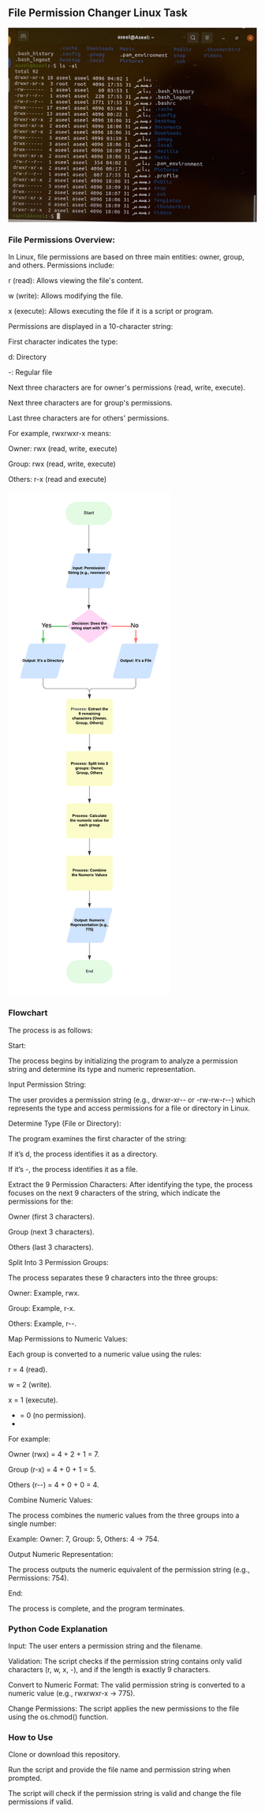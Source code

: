 ## File Permission Changer Linux Task


![image alt](https://github.com/AseelJamaan/Linux-Task/blob/81c53236ba2d5cbe4efc87e2b057ca0de4ef3660/WhatsApp%20Image%202025-01-02%20at%2001.55.15_85fc8af5.jpg)


### File Permissions Overview:
In Linux, file permissions are based on three main entities: owner, group, and others. Permissions include:

r (read): Allows viewing the file's content.

w (write): Allows modifying the file.

x (execute): Allows executing the file if it is a script or program.

Permissions are displayed in a 10-character string:

First character indicates the type:

d: Directory

-: Regular file

Next three characters are for owner's permissions (read, write, execute).

Next three characters are for group's permissions.

Last three characters are for others' permissions.

For example, rwxrwxr-x means:

Owner: rwx (read, write, execute)

Group: rwx (read, write, execute)

Others: r-x (read and execute)

![image alt](https://github.com/AseelJamaan/Linux-Task/blob/b48dd0652407bf2be4513676fd4cbc613e85bc3d/File%20Permission%20Flowchart%20(1).png)

### Flowchart
The process is as follows:

Start:

The process begins by initializing the program to analyze a permission string and determine its type and numeric representation.


Input Permission String:

The user provides a permission string (e.g., drwxr-xr-- or -rw-rw-r--) which represents the type and access permissions for a file or directory in Linux.


Determine Type (File or Directory):

The program examines the first character of the string:

If it’s d, the process identifies it as a directory.

If it’s -, the process identifies it as a file.

Extract the 9 Permission Characters:
After identifying the type, the process focuses on the next 9 characters of the string, which indicate the permissions for the:


Owner (first 3 characters).

Group (next 3 characters).

Others (last 3 characters).

Split Into 3 Permission Groups:

The process separates these 9 characters into the three groups:

Owner: Example, rwx.

Group: Example, r-x.

Others: Example, r--.

Map Permissions to Numeric Values:

Each group is converted to a numeric value using the rules:

r = 4 (read).

w = 2 (write).

x = 1 (execute).

- = 0 (no permission).
- 
For example:

Owner (rwx) = 4 + 2 + 1 = 7.

Group (r-x) = 4 + 0 + 1 = 5.

Others (r--) = 4 + 0 + 0 = 4.

Combine Numeric Values:

The process combines the numeric values from the three groups into a single number:

Example: Owner: 7, Group: 5, Others: 4 → 754.

Output Numeric Representation:

The process outputs the numeric equivalent of the permission string (e.g., Permissions: 754).

End:

The process is complete, and the program terminates.

### Python Code Explanation
Input: The user enters a permission string and the filename.

Validation: The script checks if the permission string contains only valid characters (r, w, x, -), and if the length is exactly 9 characters.

Convert to Numeric Format: The valid permission string is converted to a numeric value (e.g., rwxrwxr-x → 775).

Change Permissions: The script applies the new permissions to the file using the os.chmod() function.


### How to Use
Clone or download this repository.

Run the script and provide the file name and permission string when prompted.

The script will check if the permission string is valid and change the file permissions if valid.
